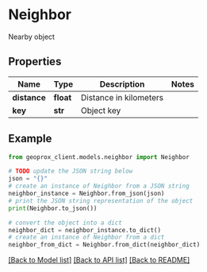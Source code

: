 # Neighbor

Nearby object

## Properties

Name | Type | Description | Notes
------------ | ------------- | ------------- | -------------
**distance** | **float** | Distance in kilometers | 
**key** | **str** | Object key | 

## Example

```python
from geoprox_client.models.neighbor import Neighbor

# TODO update the JSON string below
json = "{}"
# create an instance of Neighbor from a JSON string
neighbor_instance = Neighbor.from_json(json)
# print the JSON string representation of the object
print(Neighbor.to_json())

# convert the object into a dict
neighbor_dict = neighbor_instance.to_dict()
# create an instance of Neighbor from a dict
neighbor_from_dict = Neighbor.from_dict(neighbor_dict)
```
[[Back to Model list]](../README.md#documentation-for-models) [[Back to API list]](../README.md#documentation-for-api-endpoints) [[Back to README]](../README.md)


